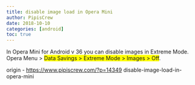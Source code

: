 ```yaml
---
title: disable image load in Opera Mini
author: PipisCrew
date: 2018-10-10
categories: [android]
toc: true
---
```


In Opera Mini for Android v 36 you can disable images in Extreme Mode. Opera Menu > <span style="background-color: #ffff00;">Data Savings > Extreme Mode > Images > Off</span>.

origin - https://www.pipiscrew.com/?p=14349 disable-image-load-in-opera-mini
